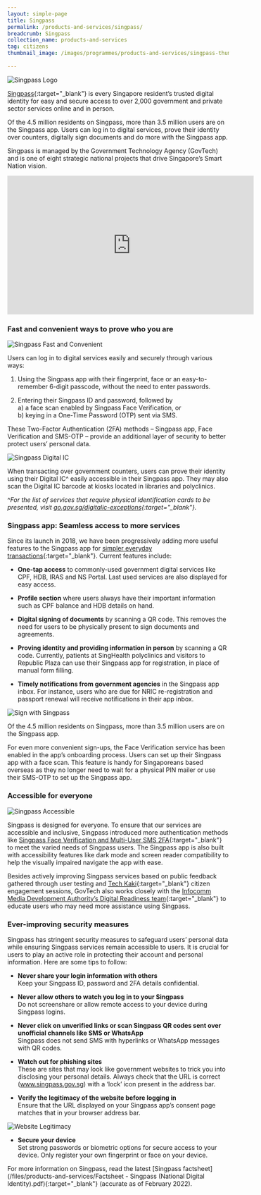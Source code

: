 ```yaml
---
layout: simple-page
title: Singpass
permalink: /products-and-services/singpass/
breadcrumb: Singpass
collection_name: products-and-services
tag: citizens
thumbnail_image: /images/programmes/products-and-services/singpass-thumbnail-new-2.jpg
      
---
```


![Singpass Logo](/images/programmes/products-and-services/singpass-logo-new.png)

[Singpass](https://www.singpass.gov.sg){:target="_blank"} is every Singapore resident’s trusted digital identity for easy and secure access to over 2,000 government and private sector services online and in person.

Of the 4.5 million residents on Singpass, more than 3.5 million users are on the Singpass app. Users can log in to digital services, prove their identity over counters, digitally sign documents and do more with the Singpass app. 

Singpass is managed by the Government Technology Agency (GovTech) and is one of eight strategic national projects that drive Singapore’s Smart Nation vision.

<div class="bp-youtube">
  
<iframe width="560" height="315" src="https://www.youtube.com/embed/rUZf1ZcB0NY" title="YouTube video player" frameborder="0" allow="accelerometer; autoplay; clipboard-write; encrypted-media; gyroscope; picture-in-picture" allowfullscreen></iframe>
  
</div>

### **Fast and convenient ways to prove who you are**

![Singpass Fast and Convenient](/images/programmes/products-and-services/singpass-fast-and-convenient.jpg)

Users can log in to digital services easily and securely through various ways:

1. Using the Singpass app with their fingerprint, face or an easy-to-remember 6-digit passcode, without the need to enter passwords.

2. Entering their Singpass ID and password, followed by
<br> a) a face scan enabled by Singpass Face Verification, or
<br> b) keying in a One-Time Password (OTP) sent via SMS.

These Two-Factor Authentication (2FA) methods – Singpass app, Face Verification and SMS-OTP – provide an additional layer of security to better protect users’ personal data.

![Singpass Digital IC](/images/programmes/products-and-services/sp_img_fast_convenient_ways_homepage.png)

When transacting over government counters, users can prove their identity using their Digital IC^ easily accessible in their Singpass app. They may also scan the Digital IC barcode at kiosks located in libraries and polyclinics.

^*For the list of services that require physical identification cards to be presented, visit [go.gov.sg/digitalic-exceptions](https://go.gov.sg/digitalic-exceptions){:target="_blank"}.*

### **Singpass app: Seamless access to more services**

Since its launch in 2018, we have been progressively adding more useful features to the Singpass app for [simpler everyday transactions](https://www.youtube.com/watch?v=zacNBxADPH4){:target="_blank"}. Current features include:

* **One-tap access** to commonly-used government digital services like CPF, HDB, IRAS and NS Portal. Last used services are also displayed for easy access.

* **Profile section** where users always have their important information such as CPF balance and HDB details on hand.

* **Digital signing of documents** by scanning a QR code. This removes the need for users to be physically present to sign documents and agreements.

* **Proving identity and providing information in person** by scanning a QR code. Currently, patients at SingHealth polyclinics and visitors to Republic Plaza can use their Singpass app for registration, in place of manual form filling.

* **Timely notifications from government agencies** in the Singpass app inbox. For instance, users who are due for NRIC re-registration and passport renewal will receive notifications in their app inbox.

![Sign with Singpass](/images/programmes/products-and-services/sp_img_seamless_access.jpg)

Of the 4.5 million residents on Singpass, more than 3.5 million users are on the Singpass app. 

For even more convenient sign-ups, the Face Verification service has been enabled in the app’s onboarding process. Users can set up their Singpass app with a face scan. This feature is handy for Singaporeans based overseas as they no longer need to wait for a physical PIN mailer or use their SMS-OTP to set up the Singpass app.

### **Accessible for everyone**

![Singpass Accessible](/images/programmes/products-and-services/singpass-accessible.jpg)

Singpass is designed for everyone. To ensure that our services are accessible and inclusive, Singpass introduced more authentication methods like [Singpass Face Verification and Multi-User SMS 2FA](https://www.tech.gov.sg/media/media-releases/2020-12-16-singpass-2fa){:target="_blank"} to meet the varied needs of Singpass users. The Singpass app is also built with accessibility features like dark mode and screen reader compatibility to help the visually impaired navigate the app with ease.

Besides actively improving Singpass services based on public feedback gathered through user testing and [Tech Kaki](https://www.tech.gov.sg/products-and-services/tech-kaki-community){:target="_blank"} citizen engagement sessions, GovTech also works closely with the [Infocomm Media Development Authority’s Digital Readiness team](https://www.imda.gov.sg/for-community/digital-readiness){:target="_blank"} to educate users who may need more assistance using Singpass.

### **Ever-improving security measures**

Singpass has stringent security measures to safeguard users’ personal data while ensuring Singpass services remain accessible to users. It is crucial for users to play an active role in protecting their account and personal information. Here are some tips to follow:

* **Never share your login information with others** 
<br> Keep your Singpass ID, password and 2FA details confidential.

* **Never allow others to watch you log in to your Singpass** 
<br> Do not screenshare or allow remote access to your device during Singpass logins.

* **Never click on unverified links or scan Singpass QR codes sent over unofficial channels like SMS or WhatsApp** 
<br> Singpass does not send SMS with hyperlinks or WhatsApp messages with QR codes.

* **Watch out for phishing sites** 
<br> These are sites that may look like government websites to trick you into disclosing your personal details. Always check that the URL is correct (www.singpass.gov.sg) with a ‘lock’ icon present in the address bar.

* **Verify the legitimacy of the website before logging in** 
<br> Ensure that the URL displayed on your Singpass app’s consent page matches that in your browser address bar.

![Website Legitimacy](/images/programmes/products-and-services/sp_img_match_url_domain.png)

* **Secure your device** 
<br> Set strong passwords or biometric options for secure access to your device. Only register your own fingerprint or face on your device.

For more information on Singpass, read the latest [Singpass factsheet](/files/products-and-services/Factsheet - Singpass (National Digital Identity).pdf){:target="_blank"} (accurate as of February 2022).

